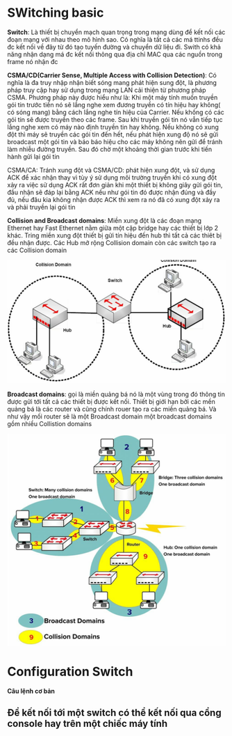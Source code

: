 # SWitching basic

**Switch**: Là thiết bị chuyển mạch quan trọng trong mạng dùng để kết nối các đoạn mạng với nhau theo mô hình sao. Có nghĩa là tất cả các má ttinhs đều đc kết nối về đây từ đó tạo tuyến đường và chuyển dữ liệu đi. Swith có khả năng nhận dạng má đc kết nối thông qua địa chỉ MAC qua các nguồn trong frame nó nhận đc

**CSMA/CD(Carrier Sense, Multiple Access with Collision Detection)**: Có nghĩa là đa truy nhập nhận biết sóng mang phát hiện sung đột, là phương pháp truy cập hay sử dụng trong mạng LAN cải thiện từ phương pháp CSMA. Phương pháp này được hiểu như là: Khi một máy tính muốn truyền gói tin trước tiến nó sẽ lắng nghe xem đương truyền có tín hiệu hay không( có sóng mang) bằng cách lắng nghe tín hiệu của Carrier. Nếu khống có các gói tin sẽ được truyền theo các frame. Sau khi truyền gói tin nó vẫn tiếp tục lắng nghe xem có máy nào định truyền tin hay không. Nếu không có xung đột thì máy sẽ truyền các gói tin đến hết, nếu phát hiện xung độ nó sẽ gửi broadcast một gói tin và báo báo hiệu cho các máy không nên gửi để tránh làm nhiễu đường truyền. Sau đó chờ một khoảng thời gian trước khi tiến hành gửi lại gói tin

CSMA/CA: Tránh xung đột và CSMA/CD: phát hiện xung đột, và sử dụng ACK để xác nhận thay vì tùy ý sử dụng môi trường truyền khi có xung đột xảy ra việc sử dụng ACK rất đơn giản khi một thiết bị không giây gửi gói tin, đầu nhận sẽ đáp lại bằng ACK nếu như gói tin đó được nhận đúng và đầy đủ, nếu đâu kia không nhận được ACK thì xem ra nó đã có xung đột xảy ra và phải truyền lại gói tin

**Collision and Broadcast domains**: Miền xung đột là các đoạn mạng Ethernet hay Fast Ethernet nằm giữa một cặp bridge hay các thiết bị lớp 2 khác. Tring miền xung đột thiết bị gửi tín hiệu đến hub thì tất cả các thiêt bị đều nhận được. Các Hub mở rộng Collision domain còn các switch tạo ra các Collision domain

![](https://github.com/daitq1998/Linux-basic/blob/master/CCNA/png/collision%20domain.png)

**Broadcast domains**: gọi là miền quảng bá nó là một vùng trong đó thông tin được gửi tới tất cả các thiết bị được kết nối. Thiết bị giới hạn bởi các mền quảng bá là các router và cũng chính rouer tạo ra các miền quảng bá. Và như vậy mối router sẽ là một Broadcast domain một broadcast domains gồm nhiều Collistion domains

![](https://github.com/daitq1998/Linux-basic/blob/master/CCNA/png/Collision%20and%20broadcast%20domain.png)

# Configuration Switch
  **Câu lệnh cơ bản** 
  
  Để kết nối tới một switch có thể kết nối qua cổng console hay trên một chiếc máy tính
   - 

